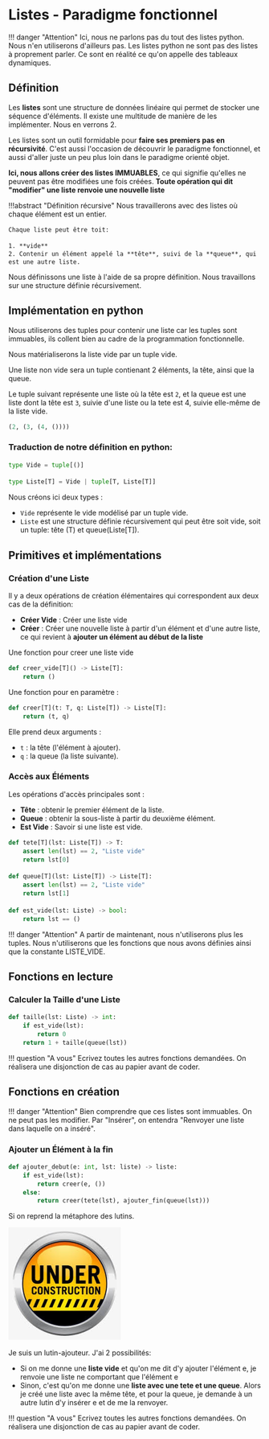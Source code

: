 # Listes - Paradigme fonctionnel


!!! danger "Attention"
    Ici, nous ne parlons pas du tout des listes python. Nous n'en utiliserons d'ailleurs pas. Les listes python ne sont pas des listes à proprement parler. Ce sont en réalité ce qu'on appelle des tableaux dynamiques.

## Définition

Les **listes** sont une structure de données linéaire qui permet de stocker une séquence d'éléments. Il existe une multitude de manière de les implémenter. Nous en verrons 2. 

Les listes sont un outil formidable pour **faire ses premiers pas en récursivité**. C'est aussi l'occasion de découvrir le paradigme fonctionnel, et aussi d'aller juste un peu plus loin dans le paradigme orienté objet.


**Ici, nous allons créer des listes IMMUABLES**, ce qui signifie qu'elles ne peuvent pas être modifiées une fois créées. **Toute opération qui dit "modifier" une liste renvoie une nouvelle liste**


!!!abstract "Définition récursive"
    Nous travaillerons avec des listes où chaque élément est un entier. 

    Chaque liste peut être toit:

    1. **vide**
    2. Contenir un élément appelé la **tête**, suivi de la **queue**, qui est une autre liste.

Nous définissons une liste à l'aide de sa propre définition. Nous travaillons sur une structure définie récursivement.

## Implémentation en python

Nous utiliserons des tuples pour contenir une liste car les tuples sont immuables, ils collent bien au cadre de la programmation fonctionnelle.

Nous matérialiserons la liste vide par un tuple vide.

Une liste non vide sera un tuple contienant 2 éléments, la tête, ainsi que la queue.

Le tuple suivant représente une liste où la tête est `2`, et la queue est une liste dont la tête est `3`, suivie d'une liste ou la tete est 4, suivie elle-même de la liste vide.

```python
(2, (3, (4, ())))
```

### Traduction de notre définition en python:

```python
type Vide = tuple[()]

type Liste[T] = Vide | tuple[T, Liste[T]]
```
Nous créons ici deux types :

- `Vide` représente le vide modélisé par un tuple vide.
- `Liste` est une structure définie récursivement qui peut être soit vide, soit un tuple: tête (T) et queue(Liste[T]).


## Primitives et implémentations

### Création d'une Liste

Il y a deux opérations de création élémentaires qui correspondent aux deux cas de la définition:
- **Créer Vide** : Créer une liste vide
- **Créer** : Créer une nouvelle liste à partir d'un élément et d'une autre liste, ce qui revient à **ajouter un élément au début de la liste**

Une fonction pour creer une liste vide

```python
def creer_vide[T]() -> Liste[T]:
    return ()
```

Une fonction pour  en paramètre :
```python
def creer[T](t: T, q: Liste[T]) -> Liste[T]:
    return (t, q)
```
Elle prend deux arguments :

- `t` : la tête (l'élément à ajouter).
- `q` : la queue (la liste suivante).

### Accès aux Éléments
Les opérations d'accès principales sont :
- **Tête** : obtenir le premier élément de la liste.
- **Queue** : obtenir la sous-liste à partir du deuxième élément.
- **Est Vide** : Savoir si une liste est vide.

```python
def tete[T](lst: Liste[T]) -> T:
    assert len(lst) == 2, "Liste vide"
    return lst[0]

def queue[T](lst: Liste[T]) -> Liste[T]:
    assert len(lst) == 2, "Liste vide"
    return lst[1]

def est_vide(lst: Liste) -> bool:
    return lst == ()
```


!!! danger "Attention"
    A partir de maintenant, nous n'utiliserons plus les tuples.
    Nous n'utiliserons que les fonctions que nous avons définies ainsi que la constante LISTE_VIDE.
 
## Fonctions en lecture


### Calculer la Taille d'une Liste
```python
def taille(lst: Liste) -> int:
    if est_vide(lst):
        return 0
    return 1 + taille(queue(lst))
```


!!! question "A vous"
    Ecrivez toutes les autres fonctions demandées.
    On réalisera une disjonction de cas au papier avant de coder. 

## Fonctions en création

!!! danger "Attention"
    Bien comprendre que ces listes sont immuables. On ne peut pas les modifier. Par "Insérer", on entendra "Renvoyer une liste dans laquelle on a inséré".

### Ajouter un Élément à la fin

```python
def ajouter_debut(e: int, lst: liste) -> liste:
    if est_vide(lst):
        return creer(e, ())
    else:
        return creer(tete(lst), ajouter_fin(queue(lst)))
```

Si on reprend la métaphore des lutins.

![alt text](image.png)

Je suis un lutin-ajouteur. J'ai 2 possibilités:

- Si on me donne une **liste vide** et qu'on me dit d'y ajouter l'élément e, je renvoie une liste ne comportant que l'élément e
- Sinon, c'est qu'on me donne une **liste avec une tete et une queue**. Alors je créé une liste avec la même tête, et pour la queue, je demande à un autre lutin d'y insérer e et de me la renvoyer.


!!! question "A vous"
    Ecrivez toutes les autres fonctions demandées.
    On réalisera une disjonction de cas au papier avant de coder. 

